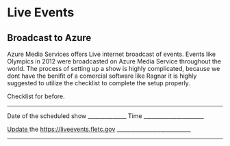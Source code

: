 # Live Events

## Broadcast to Azure

Azure Media Services offers Live internet broadcast of events. Events like Olympics in 2012
were broadcasted on Azure Media Service throughout the world. The process of setting up a show
is highly complicated, because we dont have the benifit of a comercial software like Ragnar it is 
highly suggested to utilize the checklist to complete the setup properly.

Checklist for before.
________________________

Date of the scheduled show  ______________       Time ______________________


 [Update ](VS_UPdateLive.md) the https://liveevents.fletc.gov   ___________________________
____________